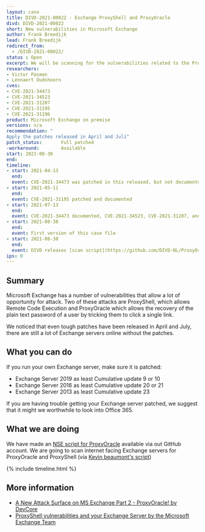 ```yaml
---
layout: case
title: DIVD-2021-00022 - Exchange ProxyShell and ProxyOracle
divd: DIVD-2021-00022
short: New vulnerabilities in Microsoft Exchange
author: Frank Breedijk
lead: Frank Breedijk
redirect_from:
  - /DIVD-2021-00022/
status : Open
excerpt: We will be scanning for the vulnerabilities related to the ProxyShell and ProxyOracle attacks against Microsoft Exchange.
researchers:
- Victor Pasman
- Lennaert Oudshoorn
cves:
- CVE-2021-34473
- CVE-2021-34523
- CVE-2021-31207
- CVE-2021-31195
- CVE-2021-31196
product: Microsoft Exchange on premise
versions: n/a
recommendation: "
Apply the patches released in April and Juli"
patch_status:	 	Full patched
-workaround:		Available
start: 2021-08-30
end:
timeline:
- start: 2021-04-13
  end: 
  event: CVE-2021-34473 was patched in this released, but not documented.
- start: 2021-05-11   
  end:
  event: CVE-2021-31195 patched and documented
- start: 2021-07-13   
  end:
  event: CVE-2021-34473 documented, CVE-2021-34523, CVE-2021-31207, and CVE-2021-31196 patched and documented 
- start: 2021-08-30   
  end:
  event: First version of this case file
- start: 2021-08-30   
  end:
  event: DIVD releases [scan script](https://github.com/DIVD-NL/ProxyOracleNSE) for CVE-2021-31195
ips: 0
---
```

## Summary

Microsoft Exchange has a number of vulnerabilities that allow a lot of opportunity for attack. Two of these attacks are ProxyShell, which allows Remote Code Execution and ProxyOracle which allows the recovery of the plain text password of a user by tricking them to click a single link.

We noticed that even tough patches have been released in April and July, there are still a lot of Exchange servers online without the patches.

## What you can do

If you run your own Exchange server, make sure it is patched:
* Exchange Server 2019 as least Cumulative update 9 or 10
* Exchange Server 2016 as least Cumulative update 20 or 21
* Exchange Server 2013 as least Cumulative update 23

If you are having trouble getting your Exchange server patched, we suggest that it might we worthwhile to look into Office 365.

## What we are doing

We have made an [NSE script for ProxyOracle](https://github.com/DIVD-NL/ProxyOracleNSE) available via out GitHub account. We are going to scan internet facing Exchange servers for ProxyOracle and ProxyShell (via [Kevin beaumont's script](https://github.com/GossiTheDog/scanning/blob/main/http-vuln-exchange-proxyshell.nse))

{% include timeline.html %}

## More information
* [A New Attack Surface on MS Exchange Part 2 - ProxyOracle! by DevCore](https://devco.re/blog/2021/08/06/a-new-attack-surface-on-MS-exchange-part-2-ProxyOracle/)
* [ProxyShell vulnerabilities and your Exchange Server by the Microsoft Exchange Team](https://techcommunity.microsoft.com/t5/exchange-team-blog/proxyshell-vulnerabilities-and-your-exchange-server/ba-p/2684705)
